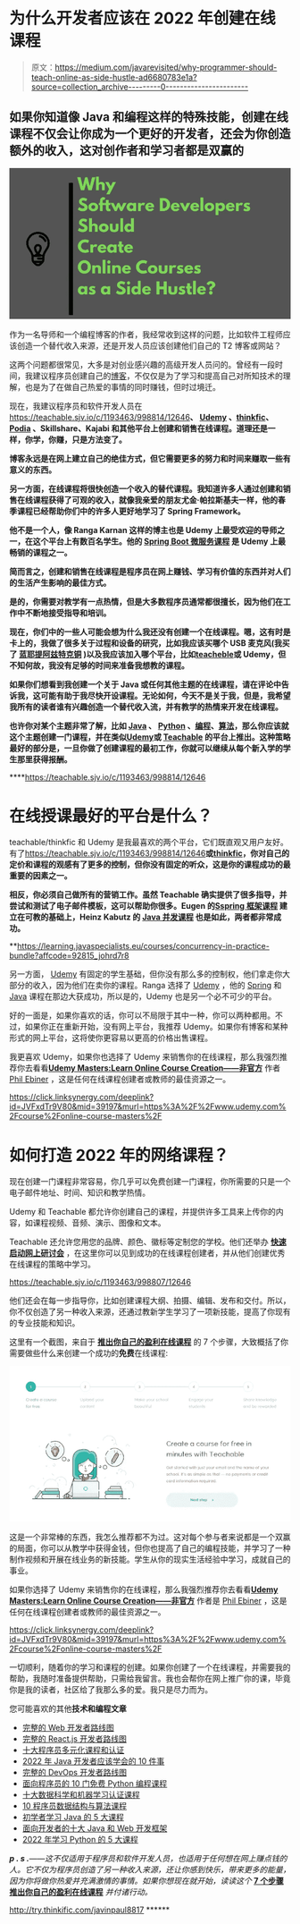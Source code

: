 # 为什么开发者应该在 2022 年创建在线课程

> 原文：<https://medium.com/javarevisited/why-programmer-should-teach-online-as-side-hustle-ad6680783e1a?source=collection_archive---------0----------------------->

## 如果你知道像 Java 和编程这样的特殊技能，创建在线课程不仅会让你成为一个更好的开发者，还会为你创造额外的收入，这对创作者和学习者都是双赢的

[![](img/1038d635336bdcfdac83ff657065595b.png)](https://click.linksynergy.com/deeplink?id=JVFxdTr9V80&mid=39197&murl=https%3A%2F%2Fwww.udemy.com%2Fcourse%2Fonline-course-masters%2F)

作为一名导师和一个编程博客的作者，我经常收到这样的问题，比如软件工程师应该创造一个替代收入来源，还是开发人员应该创建他们自己的 T2 博客或网站？

这两个问题都很常见，大多是对创业感兴趣的高级开发人员问的。曾经有一段时间，我建议程序员创建自己的[博客](https://dev.to/javinpaul/why-sofware-developers-should-create-online-courses-as-a-side-hustle-3011)，不仅仅是为了学习和提高自己对所知技术的理解，也是为了在做自己热爱的事情的同时赚钱，但时过境迁。

现在，我建议程序员和软件开发人员在<https://teachable.sjv.io/c/1193463/998814/12646>**、 [**Udemy**](https://click.linksynergy.com/fs-bin/click?id=JVFxdTr9V80&offerid=323058.9409&type=3&subid=0) 、[**thinkfic**](http://try.thinkific.com/javinpaul8817)、 [**Podia**](https://podia.sjv.io/c/3294490/1274189/15666?u=https%3A%2F%2Fwww.podia.com%2F) 、Skillshare、Kajabi 和其他平台上创建和销售在线课程。道理还是一样，你学，你赚，只是方法变了。**

**博客永远是在网上建立自己的绝佳方式，但它需要更多的努力和时间来赚取一些有意义的东西。**

**另一方面，在线课程将很快创造一个收入的替代课程。我知道许多人通过创建和销售在线课程获得了可观的收入，就像我亲爱的朋友尤金·帕拉斯基夫一样，他的春季课程已经帮助你们中的许多人更好地学习了 Spring Framework。**

**他不是一个人，像 Ranga Karnan 这样的博主也是 Udemy 上最受欢迎的导师之一，在这个平台上有数百名学生。他的 [**Spring Boot 微服务课程**](https://click.linksynergy.com/deeplink?id=JVFxdTr9V80&mid=39197&murl=https%3A%2F%2Fwww.udemy.com%2Fmicroservices-with-spring-boot-and-spring-cloud%2F) 是 Udemy 上最畅销的课程之一。**

**简而言之，创建和销售在线课程是程序员在网上赚钱、学习有价值的东西并对人们的生活产生影响的最佳方式。**

**是的，你需要对教学有一点热情，但是大多数程序员通常都很擅长，因为他们在工作中不断地接受指导和培训。**

**现在，你们中的一些人可能会想为什么我还没有创建一个在线课程。嗯，这有时是卡上的，我做了很多关于过程和设备的研究，比如我应该买哪个 USB 麦克风(我买了 [**蓝耶提阿兹特克铜**](https://www.amazon.com/Blue-Yeti-USB-Microphone-Copper/dp/B07CY5HS72?tag=javamysqlanta-20) )以及我应该加入哪个平台，比如[**teacheble**](https://teachable.sjv.io/c/1193463/998814/12646)或 Udemy，但不知何故，我没有足够的时间来准备我想教的课程。**

**如果你们想看到我创建一个关于 Java 或任何其他主题的在线课程，请在评论中告诉我，这可能有助于我尽快开设课程。无论如何，今天不是关于我，但是，我希望我所有的读者谁有兴趣创造一个替代收入流，并有教学的热情来开发在线课程。**

**也许你对某个主题非常了解，比如 [Java](/javarevisited/10-free-courses-to-learn-java-in-2019-22d1f33a3915?source=collection_home---4------8-----------------------) 、 [Python](/@javinpaul/8-projects-you-can-buil-to-learn-python-in-2020-251dd5350d56) 、[编程](/javarevisited/5-best-programming-languages-to-get-a-sofware-developer-job-in-google-3d8c83c444d6?source=collection_home---4------0-----------------------)、[算法](/javarevisited/10-best-books-for-data-structure-and-algorithms-for-beginners-in-java-c-c-and-python-5e3d9b478eb1)，那么你应该就这个主题创建一门课程，并在类似[**Udemy**](https://javarevisited.blogspot.com/2019/09/codecademy-vs-udemy-vs-onemonth-which-is-better-for-learning-code.html)**或 [**Teachable**](https://teachable.sjv.io/c/1193463/998814/12646) 的平台上推出。这种策略最好的部分是，一旦你做了创建课程的最初工作，你就可以继续从每个新入学的学生那里获得报酬。****

****<https://teachable.sjv.io/c/1193463/998814/12646>  

# 在线授课最好的平台是什么？

teachable/thinkfic 和 Udemy 是我最喜欢的两个平台，它们既直观又用户友好。有了<https://teachable.sjv.io/c/1193463/998814/12646>**或[**thinkfic**](http://try.thinkific.com/javinpaul8817)，你对自己的定价和课程的观感有了更多的控制，但你没有固定的听众，这是你的课程成功的最重要的因素之一。**

**相反，你必须自己做所有的营销工作。虽然 Teachable 确实提供了很多指导，并尝试和测试了电子邮件模板，这可以帮助你很多。Eugen 的[S**spring 框架课程**](http://courses.baeldung.com/?affcode=22136_bkwjs9xa) 建立在可教的基础上，Heinz Kabutz 的 [**Java 并发课程**](https://learning.javaspecialists.eu/courses/concurrency-in-practice-bundle?affcode=92815_johrd7r8) 也是如此，两者都非常成功。**

**<https://learning.javaspecialists.eu/courses/concurrency-in-practice-bundle?affcode=92815_johrd7r8>  

另一方面， [Udemy](https://click.linksynergy.com/fs-bin/click?id=JVFxdTr9V80&offerid=323058.9409&type=3&subid=0) 有固定的学生基础，但你没有那么多的控制权，他们拿走你大部分的收入，因为他们在卖你的课程。Ranga 选择了 [Udemy](/javarevisited/100-free-programming-and-web-development-courses-on-udemy-free-resource-center-3f8415eb5e6f) ，他的 [Spring](/javarevisited/10-advanced-spring-boot-courses-for-experienced-java-developers-5e57606816bd?source=collection_home---4------0-----------------------) 和 [Java](/javarevisited/top-5-java-online-courses-for-beginners-best-of-lot-1e1e240a758) 课程在那边大获成功，所以是的，Udemy 也是另一个必不可少的平台。

好的一面是，如果你喜欢的话，你可以不局限于其中一种，你可以两种都用。不过，如果你正在重新开始，没有网上平台，我推荐 Udemy。如果你有博客和某种形式的网上平台，这将使你更容易以更高的价格出售课程。

我更喜欢 Udemy，如果你也选择了 Udemy 来销售你的在线课程，那么我强烈推荐你去看看[**Udemy Masters:Learn Online Course Creation——非官方**](https://click.linksynergy.com/deeplink?id=JVFxdTr9V80&mid=39197&murl=https%3A%2F%2Fwww.udemy.com%2Fcourse%2Fonline-course-masters%2F) 作者 [Phil Ebiner](https://medium.com/u/e104d75dc0ea?source=post_page-----ad6680783e1a--------------------------------) ，这是任何在线课程创建者或教师的最佳资源之一。

<https://click.linksynergy.com/deeplink?id=JVFxdTr9V80&mid=39197&murl=https%3A%2F%2Fwww.udemy.com%2Fcourse%2Fonline-course-masters%2F>  

# 如何打造 2022 年的网络课程？

现在创建一门课程非常容易，你几乎可以免费创建一门课程，你所需要的只是一个电子邮件地址、时间、知识和教学热情。

Udemy 和 Teachable 都允许你创建自己的课程，并提供许多工具来上传你的内容，如课程视频、音频、演示、图像和文本。

Teachable 还允许您用您的品牌、颜色、徽标等定制您的学校。他们还举办 [**快速启动网上研讨会**](https://teachable.sjv.io/c/1193463/998807/12646) ，在这里你可以见到成功的在线课程创建者，并从他们创建优秀在线课程的策略中学习。

<https://teachable.sjv.io/c/1193463/998807/12646>  

他们还会在每一步指导你，比如创建课程大纲、拍摄、编辑、发布和交付。所以，你不仅创造了另一种收入来源，还通过教新学生学习了一项新技能，提高了你现有的专业技能和知识。

这里有一个截图，来自于 [**推出你自己的盈利在线课程**](https://teachable.sjv.io/c/1193463/1014938/12646) 的 7 个步骤，大致概括了你需要做些什么来创建一个成功的**免费**在线课程:

[![](img/3b6857ab462f0ad2878ec55f801f34a9.png)](https://teachable.sjv.io/c/1193463/1014938/12646)

这是一个非常棒的东西，我怎么推荐都不为过。这对每个参与者来说都是一个双赢的局面，你可以从教学中获得金钱，但你也提高了自己的编程技能，并学习了一种制作视频和开展在线业务的新技能。学生从你的现实生活经验中学习，成就自己的事业。

如果你选择了 Udemy 来销售你的在线课程，那么我强烈推荐你去看看[**Udemy Masters:Learn Online Course Creation——非官方**](https://click.linksynergy.com/deeplink?id=JVFxdTr9V80&mid=39197&murl=https%3A%2F%2Fwww.udemy.com%2Fcourse%2Fonline-course-masters%2F) 作者是 [Phil Ebiner](https://medium.com/u/e104d75dc0ea?source=post_page-----ad6680783e1a--------------------------------) ，这是任何在线课程创建者或教师的最佳资源之一。

<https://click.linksynergy.com/deeplink?id=JVFxdTr9V80&mid=39197&murl=https%3A%2F%2Fwww.udemy.com%2Fcourse%2Fonline-course-masters%2F>  

一切顺利，随着你的学习和课程的创建。如果你创建了一个在线课程，并需要我的帮助，我随时准备提供帮助，只需给我留言。我也会帮你在网上推广你的课，毕竟你是我的读者，社区给了我那么多的爱。我只是尽力而为。

您可能喜欢的其他**技术和编程文章**

*   [完整的 Web 开发者路线图](https://hackernoon.com/the-2019-web-developer-roadmap-ab89ac3c380e)
*   [完整的 React.js 开发者路线图](https://javarevisited.blogspot.com/2018/10/the-2018-react-developer-roadmap.html)
*   [十大程序员多元化课程和认证](https://javarevisited.blogspot.com/2017/12/top-10-pluralsight-courses-java-and-web-developers.html)
*   [2022 年 Java 开发者应该学会的 10 件事](https://javarevisited.blogspot.com/2017/12/10-things-java-programmers-should-learn.html#axzz5atl0BngO)
*   [完整的 DevOps 开发者路线图](https://dev.to/javinpaul/the-2019-devops-engineering-roadmap-2klc)
*   [面向程序员的 10 门免费 Python 编程课程](https://hackernoon.com/10-free-python-programming-courses-for-beginners-to-learn-online-38312f3b9912)
*   [十大数据科学和机器学习认证课程](https://hackernoon.com/10-machine-learning-data-science-and-deep-learning-courses-for-programmers-7edc56078cde)
*   [10 程序员数据结构与算法课程](https://www.java67.com/2019/02/top-10-free-algorithms-and-data.html)
*   [初学者学习 Java 的 5 大课程](https://javarevisited.blogspot.com/2018/05/top-5-java-courses-for-beginners-to-learn-online.html)
*   [面向开发者的十大 Java 和 Web 开发框架](http://javarevisited.blogspot.sg/2018/01/top-10-udemy-courses-for-java-and-web-developers.html)
*   [2022 年学习 Python 的 5 大课程](/better-programming/top-5-courses-to-learn-python-in-2018-best-of-lot-26644a99e7ec)

***p . s .****——这不仅适用于程序员和软件开发人员，也适用于任何想在网上赚点钱的人。它不仅为程序员创造了另一种收入来源，还让你感到快乐，带来更多的能量，因为你将做你热爱并充满激情的事情。如果你想现在就开始，读读这个* [**7 个步骤推出你自己的盈利在线课程**](https://teachable.sjv.io/c/1193463/1014938/12646) *并付诸行动。*

<http://try.thinkific.com/javinpaul8817> ******